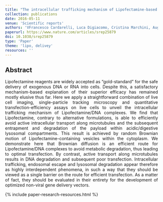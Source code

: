 ```yaml
---
title: "The intracellular trafficking mechanism of Lipofectamine-based transfection reagents and its implication for gene delivery"
collection: publications
date: 2016-05-11
venue: 'Scientific reports'
authors: 'VFrancesco Cardarelli, Luca Digiacomo, Cristina Marchini, Augusto Amici, Fabrizio Salomone, Giuseppe Fiume, Alessandro Rossetta, Enrico Gratton, Daniela Pozzi, Giulio Caracciolo'
paperurl: https://www.nature.com/articles/srep25879
doi: 10.1038/srep25879
type: 'Paper'
theme: 'lipo, delivey'
resources: ''
---
```


<h2> Abstract </h2>
<p align= "justify">
Lipofectamine reagents are widely accepted as “gold-standard” for the safe delivery of exogenous DNA or RNA into cells. Despite this, a satisfactory mechanism-based explanation of their superior efficacy has remained mostly elusive thus far. Here we apply a straightforward combination of live cell imaging, single-particle tracking microscopy and quantitative transfection-efficiency assays on live cells to unveil the intracellular trafficking mechanism of Lipofectamine/DNA complexes. We find that Lipofectamine, contrary to alternative formulations, is able to efficiently avoid active intracellular transport along microtubules and the subsequent entrapment and degradation of the payload within acidic/digestive lysosomal compartments. This result is achieved by random Brownian motion of Lipofectamine-containing vesicles within the cytoplasm. We demonstrate here that Brownian diffusion is an efficient route for Lipofectamine/DNA complexes to avoid metabolic degradation, thus leading to optimal transfection. By contrast, active transport along microtubules results in DNA degradation and subsequent poor transfection. Intracellular trafficking, endosomal escape and lysosomal degradation appear therefore as highly interdependent phenomena, in such a way that they should be viewed as a single barrier on the route for efficient transfection. As a matter of fact, they should be evaluated in their entirety for the development of optimized non-viral gene delivery vectors.


{% include paper-research-resources.html %}

